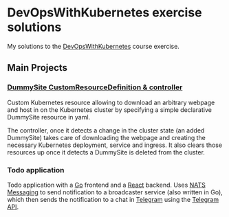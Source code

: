 # DevOpsWithKubernetes exercise solutions

My solutions to the [DevOpsWithKubernetes](https://devopswithkubernetes.com/) course exercise.

## Main Projects

### [DummySite CustomResourceDefinition & controller](dummy-site)

Custom Kubernetes resource allowing to download an arbitrary webpage and host in on the Kubernetes cluster by specifying a simple declarative DummySite resource in yaml.

The controller, once it detects a change in the cluster state (an added DummySite) takes care of downloading the webpage and creating the necessary Kubernetes deployment, service and ingress. It also clears those resources up once it detects a DummySite is deleted from the cluster.

### Todo application

Todo application with a [Go](https://go.dev/) frontend and a [React](https://reactjs.org/) backend. Uses [NATS Messaging](https://nats.io/) to send notification to a broadcaster service (also written in Go), which then sends the notification to a chat in [Telegram](https://telegram.org/) using the [Telegram API](https://core.telegram.org/api).
